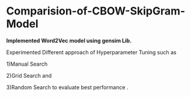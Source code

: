 # Comparision-of-CBOW-SkipGram-Model

__Implemented Word2Vec model using gensim Lib.__

Experimented Different approach of Hyperparameter Tuning such 
as

1)Manual Search 

2)Grid Search and

3)Random Search to evaluate best performance .

